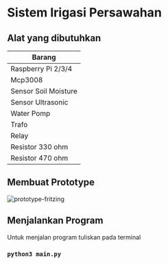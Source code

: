 # Sistem Irigasi Persawahan
## Alat yang dibutuhkan 
|Barang|
|------|
|Raspberry Pi 2/3/4|
|Mcp3008|
|Sensor Soil Moisture|
|Sensor Ultrasonic|
|Water Pomp|
|Trafo|
|Relay|
|Resistor 330 ohm|
|Resistor 470 ohm|

## Membuat Prototype
![prototype-fritzing](https://user-images.githubusercontent.com/78633369/112873443-d75f6680-90eb-11eb-8700-8c319a13a69b.png)

## Menjalankan Program

Untuk menjalan program tuliskan pada terminal

### `python3 main.py`

